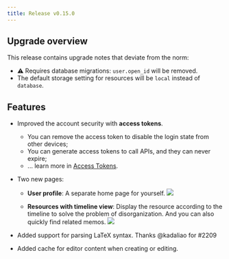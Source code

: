 ```yaml
---
title: Release v0.15.0
---
```


## Upgrade overview

This release contains upgrade notes that deviate from the norm:

- ⚠️ Requires database migrations: `user.open_id` will be removed.
- The default storage setting for resources will be `local` instead of `database`.

## Features

- Improved the account security with **access tokens**.

  - You can remove the access token to disable the login state from other devices;
  - You can generate access tokens to call APIs, and they can never expire;
  - ... learn more in [Access Tokens](/docs/access-tokens).

- Two new pages:

  - **User profile**: A separate home page for yourself.
    ![](https://github.com/usememos/memos/assets/24653555/934663f4-6fb7-4d98-958e-1ece2a7dcfa7)

  - **Resources with timeline view**: Display the resource according to the timeline to solve the problem of disorganization. And you can also quickly find related memos.
    ![](https://github.com/usememos/memos/assets/24653555/3b042c2a-9617-4d23-914e-df6278301820)

- Added support for parsing LaTeX syntax. Thanks @kadaliao for #2209

- Added cache for editor content when creating or editing.
